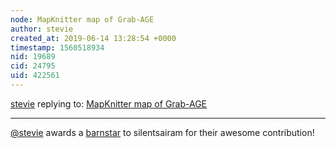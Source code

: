```yaml
---
node: MapKnitter map of Grab-AGE
author: stevie
created_at: 2019-06-14 13:28:54 +0000
timestamp: 1560518934
nid: 19689
cid: 24795
uid: 422561
---
```




[stevie](../profile/stevie) replying to: [MapKnitter map of Grab-AGE](../notes/silentsairam/06-13-2019/mapknitter-map-of-grab-age)

----
[@stevie](/profile/stevie) awards a <a href="//publiclab.org/wiki/barnstars">barnstar</a> to silentsairam for their awesome contribution!